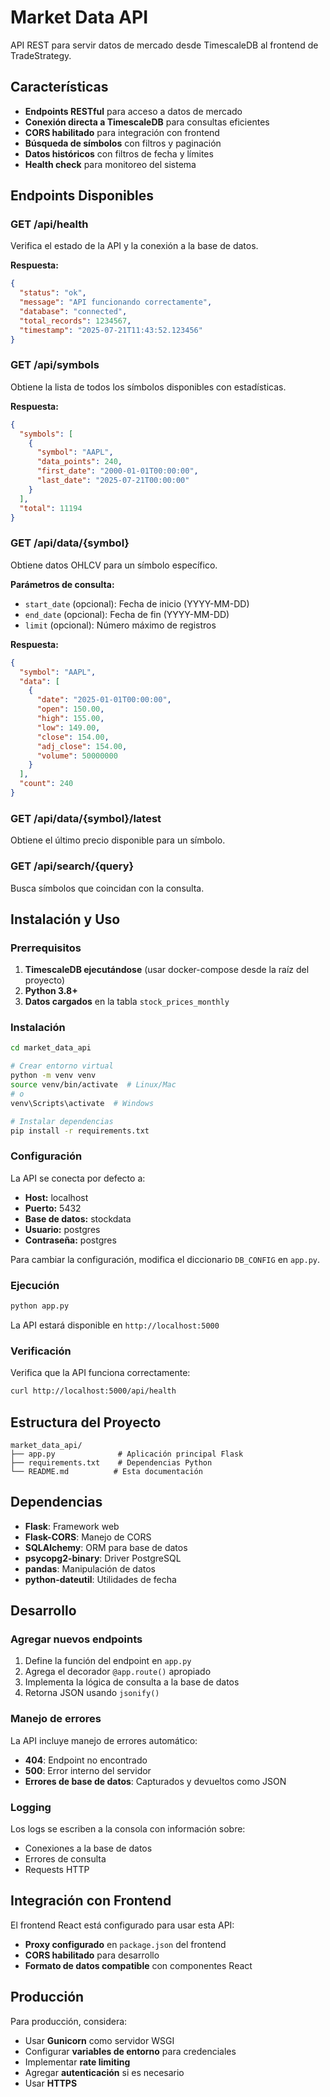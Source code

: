 # Market Data API

API REST para servir datos de mercado desde TimescaleDB al frontend de TradeStrategy.

## Características

- **Endpoints RESTful** para acceso a datos de mercado
- **Conexión directa a TimescaleDB** para consultas eficientes
- **CORS habilitado** para integración con frontend
- **Búsqueda de símbolos** con filtros y paginación
- **Datos históricos** con filtros de fecha y límites
- **Health check** para monitoreo del sistema

## Endpoints Disponibles

### GET /api/health
Verifica el estado de la API y la conexión a la base de datos.

**Respuesta:**
```json
{
  "status": "ok",
  "message": "API funcionando correctamente",
  "database": "connected",
  "total_records": 1234567,
  "timestamp": "2025-07-21T11:43:52.123456"
}
```

### GET /api/symbols
Obtiene la lista de todos los símbolos disponibles con estadísticas.

**Respuesta:**
```json
{
  "symbols": [
    {
      "symbol": "AAPL",
      "data_points": 240,
      "first_date": "2000-01-01T00:00:00",
      "last_date": "2025-07-21T00:00:00"
    }
  ],
  "total": 11194
}
```

### GET /api/data/{symbol}
Obtiene datos OHLCV para un símbolo específico.

**Parámetros de consulta:**
- `start_date` (opcional): Fecha de inicio (YYYY-MM-DD)
- `end_date` (opcional): Fecha de fin (YYYY-MM-DD)
- `limit` (opcional): Número máximo de registros

**Respuesta:**
```json
{
  "symbol": "AAPL",
  "data": [
    {
      "date": "2025-01-01T00:00:00",
      "open": 150.00,
      "high": 155.00,
      "low": 149.00,
      "close": 154.00,
      "adj_close": 154.00,
      "volume": 50000000
    }
  ],
  "count": 240
}
```

### GET /api/data/{symbol}/latest
Obtiene el último precio disponible para un símbolo.

### GET /api/search/{query}
Busca símbolos que coincidan con la consulta.

## Instalación y Uso

### Prerrequisitos

1. **TimescaleDB ejecutándose** (usar docker-compose desde la raíz del proyecto)
2. **Python 3.8+**
3. **Datos cargados** en la tabla `stock_prices_monthly`

### Instalación

```bash
cd market_data_api

# Crear entorno virtual
python -m venv venv
source venv/bin/activate  # Linux/Mac
# o
venv\Scripts\activate  # Windows

# Instalar dependencias
pip install -r requirements.txt
```

### Configuración

La API se conecta por defecto a:
- **Host:** localhost
- **Puerto:** 5432
- **Base de datos:** stockdata
- **Usuario:** postgres
- **Contraseña:** postgres

Para cambiar la configuración, modifica el diccionario `DB_CONFIG` en `app.py`.

### Ejecución

```bash
python app.py
```

La API estará disponible en `http://localhost:5000`

### Verificación

Verifica que la API funciona correctamente:

```bash
curl http://localhost:5000/api/health
```

## Estructura del Proyecto

```
market_data_api/
├── app.py              # Aplicación principal Flask
├── requirements.txt    # Dependencias Python
└── README.md          # Esta documentación
```

## Dependencias

- **Flask**: Framework web
- **Flask-CORS**: Manejo de CORS
- **SQLAlchemy**: ORM para base de datos
- **psycopg2-binary**: Driver PostgreSQL
- **pandas**: Manipulación de datos
- **python-dateutil**: Utilidades de fecha

## Desarrollo

### Agregar nuevos endpoints

1. Define la función del endpoint en `app.py`
2. Agrega el decorador `@app.route()` apropiado
3. Implementa la lógica de consulta a la base de datos
4. Retorna JSON usando `jsonify()`

### Manejo de errores

La API incluye manejo de errores automático:
- **404**: Endpoint no encontrado
- **500**: Error interno del servidor
- **Errores de base de datos**: Capturados y devueltos como JSON

### Logging

Los logs se escriben a la consola con información sobre:
- Conexiones a la base de datos
- Errores de consulta
- Requests HTTP

## Integración con Frontend

El frontend React está configurado para usar esta API:
- **Proxy configurado** en `package.json` del frontend
- **CORS habilitado** para desarrollo
- **Formato de datos compatible** con componentes React

## Producción

Para producción, considera:
- Usar **Gunicorn** como servidor WSGI
- Configurar **variables de entorno** para credenciales
- Implementar **rate limiting**
- Agregar **autenticación** si es necesario
- Usar **HTTPS**
